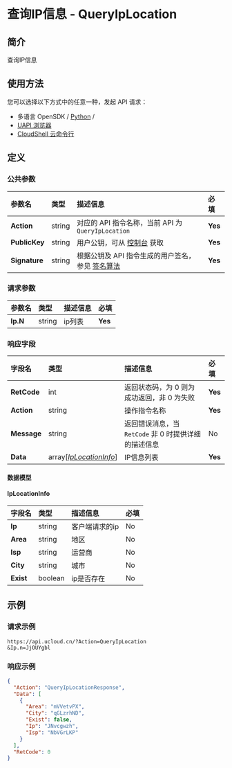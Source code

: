 # 查询IP信息 - QueryIpLocation

## 简介

查询IP信息






## 使用方法

您可以选择以下方式中的任意一种，发起 API 请求：
- 多语言 OpenSDK / [Python](https://github.com/ucloud/ucloud-sdk-python3) /
- [UAPI 浏览器](https://console.ucloud.cn/uapi/detail?id=QueryIpLocation)
- [CloudShell 云命令行](https://shell.ucloud.cn/)


## 定义

### 公共参数

| 参数名 | 类型 | 描述信息 | 必填 |
|:---|:---|:---|:---|
| **Action**     | string  | 对应的 API 指令名称，当前 API 为 `QueryIpLocation`                        | **Yes** |
| **PublicKey**  | string  | 用户公钥，可从 [控制台](https://console.ucloud.cn/uapi/apikey) 获取                                             | **Yes** |
| **Signature**  | string  | 根据公钥及 API 指令生成的用户签名，参见 [签名算法](api/summary/signature.md)  | **Yes** |

### 请求参数

| 参数名 | 类型 | 描述信息 | 必填 |
|:---|:---|:---|:---|
| **Ip.N** | string | ip列表 |**Yes**|

### 响应字段

| 字段名 | 类型 | 描述信息 | 必填 |
|:---|:---|:---|:---|
| **RetCode** | int | 返回状态码，为 0 则为成功返回，非 0 为失败 |**Yes**|
| **Action** | string | 操作指令名称 |**Yes**|
| **Message** | string | 返回错误消息，当 `RetCode` 非 0 时提供详细的描述信息 |No|
| **Data** | array[[*IpLocationInfo*](#IpLocationInfo)] | IP信息列表 |**Yes**|

#### 数据模型


#### IpLocationInfo

| 字段名 | 类型 | 描述信息 | 必填 |
|:---|:---|:---|:---|
| **Ip** | string | 客户端请求的ip |No|
| **Area** | string | 地区 |No|
| **Isp** | string | 运营商 |No|
| **City** | string | 城市 |No|
| **Exist** | boolean | ip是否存在 |No|

## 示例

### 请求示例
    
```
https://api.ucloud.cn/?Action=QueryIpLocation
&Ip.n=JjOUYgbl
```

### 响应示例
    
```json
{
  "Action": "QueryIpLocationResponse",
  "Data": [
    {
      "Area": "mVVetvPX",
      "City": "qGLzrhND",
      "Exist": false,
      "Ip": "JNvcgwzh",
      "Isp": "NbVGrLKP"
    }
  ],
  "RetCode": 0
}
```





